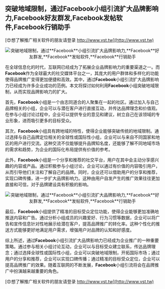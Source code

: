 ## **突破地域限制，通过**Facebook**小组引流扩大品牌影响力,**Facebook**好友群发,**Facebook**发帖软件,**Facebook**行销助手**

[😍想了解推广相关软件的朋友请登录 http://www.vst.tw](http://www.vst.tw)

 <center><img src="https://vst.tw/MP4/tuiguang/png/5.png" alt="突破地域限制，通过**Facebook**小组引流扩大品牌影响力,**Facebook**好友群发,**Facebook**发帖软件,**Facebook**行销助手"></center>

在全球信息化的时代，互联网已经成为了拓展企业品牌影响力的重要渠道之一。而**Facebook**作为全球最大的社交媒体平台之一，其庞大的用户群体和多样化的功能使得品牌推广变得更加便捷和高效。其中，通过**Facebook**小组引流扩大品牌影响力已经成为许多企业成功的范例。本文将探讨如何利用**Facebook**小组突破地域限制，从而实现品牌影响力的扩大。

首先，**Facebook**小组是一个由志同道合的人聚集在一起的社区。通过加入与自己品牌相关的小组，企业可以与潜在客户进行直接互动，并传达品牌理念和价值观。在参与小组讨论过程中，企业可以提供专业的意见和建议，树立自己在该领域的专业形象，进而吸引更多的目标受众。

其次，**Facebook**小组具有跨地域的特性，使得企业能够突破传统的地域限制。通过选择与自己品牌定位相关的全球性或国际性小组，企业可以与来自不同国家和地区的用户进行交流。这种交流不仅能够提升品牌知名度，还能够了解不同地域市场的需求和趋势，为企业的国际化布局提供有价值的参考。

此外，**Facebook**小组是一个分享和推荐的社交平台，用户在其中会主动分享感兴趣的内容或产品。通过积极参与小组讨论，企业可以通过有价值的内容吸引用户，从而引导他们关注和了解自己的品牌。同时，企业还可以借助用户的分享和推荐，实现口碑传播，进一步扩大品牌影响力。这种由用户自发产生的推广效果往往更加直接和可信，对于品牌建设具有积极的影响。

 <center><img src="https://vst.tw/MP4/tuiguang/png/3.png" alt="突破地域限制，通过**Facebook**小组引流扩大品牌影响力,**Facebook**好友群发,**Facebook**发帖软件,**Facebook**行销助手"></center>

最后，**Facebook**小组提供了精准的目标受众定位功能，使得企业能够更加准确地推送内容和广告。通过分析小组成员的兴趣爱好、行为习惯等数据，企业可以将广告和宣传信息针对性地展示给潜在客户，提高品牌推广的转化率。这种个性化的推送方式能够更好地满足用户需求，增强用户对品牌的认知和好感度。

综上所述，通过**Facebook**小组引流扩大品牌影响力已经成为企业推广的一种重要策略。通过参与相关小组讨论互动，企业可以与目标受众建立联系，传达品牌理念；通过选择全球性或国际性小组，企业可以突破地域限制，开拓国际市场；通过用户的分享和推荐，企业可以实现口碑传播；通过精准的目标受众定位，企业可以提高品牌推广的效果。随着互联网的不断发展，**Facebook**小组引流将会在品牌推广中扮演越来越重要的角色。

[😍想了解推广相关软件的朋友请登录 http://www.vst.tw](http://www.vst.tw)



